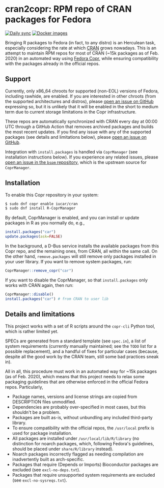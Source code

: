 # cran2copr: RPM repo of CRAN packages for Fedora

[![Daily sync](https://github.com/cran4linux/cran2copr/actions/workflows/sync.yml/badge.svg)](https://github.com/cran4linux/cran2copr/actions/workflows/sync.yml)
[![Docker images](https://github.com/cran4linux/cran2copr/actions/workflows/docker.yml/badge.svg)](https://github.com/cran4linux/cran2copr/actions/workflows/docker.yml)

Bringing R packages to Fedora (in fact, to any distro) is an Herculean task, especially considering the rate at which [CRAN](https://cran.r-project.org) grows nowadays. This is an attempt to maintain RPM repos for most of CRAN (~15k packages as of Feb. 2020) in an automated way using [Fedora Copr](https://copr.fedorainfracloud.org/), while ensuring compatibility with the packages already in the official repos.

## Support

Currently, only x86_64 chroots for supported (non-EOL) versions of Fedora, including rawhide, are enabled. If you are interested in other chroots (from the supported architectures and distros), please [open an issue on GitHub](https://github.com/cran4linux/cran2copr/issues) expressing so, but it is unlikely that it will be enabled in the short to medium term due to current storage limitations in the Copr infrastructure.

These repos are automatically synchronized with CRAN every day at 00:00 UTC through a GitHub Action that removes archived packages and builds the most recent updates. If you find any issue with any of the supported packages (see details and limitations below), please [open an issue on GitHub](https://github.com/cran4linux/cran2copr/issues).

Integration with `install.packages` is handled via `CoprManager` (see installation instructions below). If you experience any related issues, please [open an issue in the `bspm` repository](https://github.com/cran4linux/bspm/issues), which is the upstream source for `CoprManager`.

## Installation

To enable this Copr repository in your system:

```bash
$ sudo dnf copr enable iucar/cran
$ sudo dnf install R-CoprManager
```

By default, CoprManager is enabled, and you can install or update packages in R as you normally do, e.g.,

```r
install.packages("car")
update.packages(ask=FALSE)
```

In the background, a D-Bus service installs the available packages from this Copr repo, and the remaining ones, from CRAN, all within the same call. On the other hand, `remove.packages` will still remove only packages installed in your user library. If you want to remove system packages, run:

```r
CoprManager::remove_copr("car")
```

If you want to disable the CoprManager, so that `install.packages` only works with CRAN again, then run:

```r
CoprManager::disable()
install.packages("car") # from CRAN to user lib
```

## Details and limitations

This project works with a set of R scripts around the `copr-cli` Python tool, which is rather limited yet.

SPECs are generated from a standard template (see `spec.in`), a list of system requirements (currently manually maintained; see the `TODO` list for a possible replacement), and a handful of fixes for particular cases (because, despite all the good work by the CRAN team, still some bad practices sneak in).

All in all, this procedure must work in an automated way for ~15k packages (as of Feb. 2020), which means that this project needs to relax some packaging guidelines that are otherwise enforced in the official Fedora repos. Particularly,

- Package names, versions and license strings are copied from DESCRIPTION files unmodified.
- Dependencies are probably over-specified in most cases, but this shouldn't be a problem.
- Packages are built as-is, without unbundling any included third-party library.
- To ensure compatibility with the official repos, the `/usr/local` prefix is used for package installation.
- All packages are installed under `/usr/local/lib/R/library` (no distinction for noarch packages, which, following Fedora's guidelines, should be placed under `share/R/library` instead).
- Noarch packages incorrectly flagged as needing compilation are inadvertently built as arch-specific.
- Packages that require (Depends or Imports) Bioconductor packages are excluded (see `excl-no-deps.txt`).
- Packages that require unsupported system requirements are excluded (see `excl-no-sysreqs.txt`).
